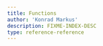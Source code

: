 ```yaml
---
title: Functions
author: 'Konrad Markus'
description: FIXME-INDEX-DESC
type: reference-reference
---
```

